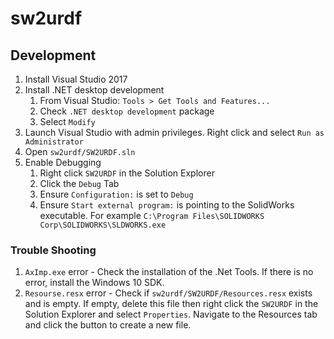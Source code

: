 # sw2urdf

## Development

1. Install Visual Studio 2017
1. Install .NET desktop development
    1. From Visual Studio: `Tools > Get Tools and Features...`
    1. Check `.NET desktop development` package
    1. Select `Modify`
1. Launch Visual Studio with admin privileges. Right click and select `Run as Administrator`
1. Open `sw2urdf/SW2URDF.sln`  
1. Enable Debugging
    1. Right click `SW2URDF` in the Solution Explorer
    1. Click the `Debug` Tab
    1. Ensure `Configuration:` is set to `Debug`
    1. Ensure `Start external program:` is pointing to the SolidWorks executable. For example `C:\Program Files\SOLIDWORKS Corp\SOLIDWORKS\SLDWORKS.exe`

### Trouble Shooting
1. `AxImp.exe` error - Check the installation of the .Net Tools. If there is no error, install the Windows 10 SDK.
1. `Resourse.resx` error - Check if `sw2urdf/SW2URDF/Resources.resx` exists and is empty. If empty, delete this file then right click the `SW2URDF` in the Solution Explorer and select `Properties`. Navigate to the Resources tab and click the button to create a new file.
